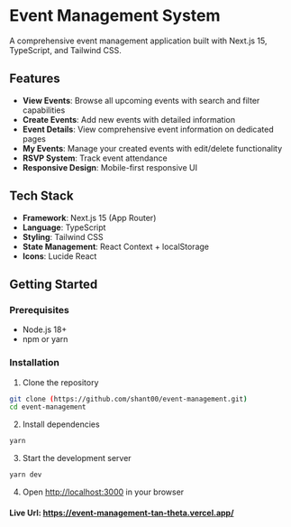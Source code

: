 # Event Management System

A comprehensive event management application built with Next.js 15, TypeScript, and Tailwind CSS.

## Features

- **View Events**: Browse all upcoming events with search and filter capabilities
- **Create Events**: Add new events with detailed information
- **Event Details**: View comprehensive event information on dedicated pages
- **My Events**: Manage your created events with edit/delete functionality
- **RSVP System**: Track event attendance
- **Responsive Design**: Mobile-first responsive UI

## Tech Stack

- **Framework**: Next.js 15 (App Router)
- **Language**: TypeScript
- **Styling**: Tailwind CSS
- **State Management**: React Context + localStorage
- **Icons**: Lucide React

## Getting Started

### Prerequisites

- Node.js 18+
- npm or yarn

### Installation

1. Clone the repository

```bash
git clone (https://github.com/shant00/event-management.git)
cd event-management
```

2. Install dependencies

```bash
yarn
```

3. Start the development server

```bash
yarn dev
```

4. Open [http://localhost:3000](http://localhost:3000) in your browser

#### Live Url: https://event-management-tan-theta.vercel.app/

